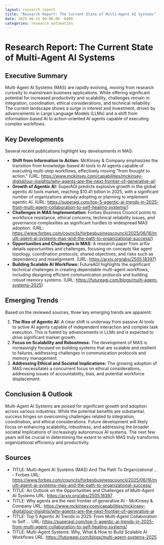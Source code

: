 ```yaml
---
layout: research_report
title: "Research Report: The Current State of Multi-Agent AI Systems"
date: 2025-06-21 00:00:00 -0400
categories: research automation
---
```


# Research Report: The Current State of Multi-Agent AI Systems

## Executive Summary

Multi-Agent AI Systems (MAS) are rapidly evolving, moving from research curiosity to mainstream business applications.  While offering significant potential for increased productivity and scalability, challenges remain in integration, coordination, ethical considerations, and technical reliability.  The current landscape shows a surge in interest and investment, driven by advancements in Large Language Models (LLMs) and a shift from information-based AI to action-oriented AI agents capable of executing complex workflows.

## Key Developments

Several recent publications highlight key developments in MAS:

* **Shift from Information to Action:**  McKinsey & Company emphasizes the transition from knowledge-based AI tools to AI agents capable of executing multi-step workflows, effectively moving "from thought to action." (URL: https://www.mckinsey.com/capabilities/mckinsey-digital/our-insights/why-agents-are-the-next-frontier-of-generative-ai)
* **Growth of Agentic AI:** SuperAGI predicts explosive growth in the global agentic AI tools market, reaching $10.41 billion in 2025, with a significant number of organizations already adopting or planning to implement agentic AI. (URL: https://superagi.com/top-5-agentic-ai-trends-in-2025-from-multi-agent-collaboration-to-self-healing-systems/)
* **Challenges in MAS Implementation:** Forbes Business Council points to workforce resistance, ethical concerns, technical reliability issues, and governance complexities as significant hurdles to widespread MAS adoption. (URL: https://www.forbes.com/councils/forbesbusinesscouncil/2025/06/16/multi-agent-ai-systems-mas-and-the-path-to-organizational-success/)
* **Opportunities and Challenges in MAS:**  A research paper from arXiv details opportunities and challenges, focusing on concepts like agent topology, coordination protocols, shared objectives, and risks such as dependency and misalignment.  (URL: https://arxiv.org/abs/2505.18397)
* **Building Scalable AI Workflows:** FutureAGI highlights the significant technical challenges in creating dependable multi-agent workflows, including designing efficient communication protocols and building robust memory systems. (URL: https://futureagi.com/blogs/multi-agent-systems-2025)


## Emerging Trends

Based on the reviewed sources, three key emerging trends are apparent:

1. **The Rise of Agentic AI:**  A clear shift is underway from passive AI tools to active AI agents capable of independent interaction and complex task execution.  This is fueled by advancements in LLMs and is expected to drive significant market growth.
2. **Focus on Scalability and Robustness:**  The development of MAS is increasingly focused on building systems that are scalable and resilient to failures, addressing challenges in communication protocols and memory management.
3. **Addressing Ethical and Societal Implications:**  The growing adoption of MAS necessitates a concurrent focus on ethical considerations, addressing issues of accountability, bias, and potential workforce displacement.


## Conclusion & Outlook

Multi-Agent AI Systems are poised for significant growth and adoption across various industries.  While the potential benefits are substantial, success hinges on overcoming challenges related to integration, coordination, and ethical considerations.  Future development will likely focus on enhancing scalability, robustness, and addressing the broader societal implications of increasingly autonomous AI systems.  The next few years will be crucial in determining the extent to which MAS truly transforms organizational efficiency and productivity.


## Sources

* TITLE: Multi-Agent AI Systems (MAS) And The Path To Organizational ... - Forbes
  URL: https://www.forbes.com/councils/forbesbusinesscouncil/2025/06/16/multi-agent-ai-systems-mas-and-the-path-to-organizational-success/
* TITLE: An Outlook on the Opportunities and Challenges of Multi-Agent AI Systems
  URL: https://arxiv.org/abs/2505.18397
* TITLE: Why agents are the next frontier of generative AI - McKinsey & Company
  URL: https://www.mckinsey.com/capabilities/mckinsey-digital/our-insights/why-agents-are-the-next-frontier-of-generative-ai
* TITLE: Top 5 Agentic AI Trends in 2025: From Multi-Agent Collaboration to Self ...
  URL: https://superagi.com/top-5-agentic-ai-trends-in-2025-from-multi-agent-collaboration-to-self-healing-systems/
* TITLE: Multi-Agent Systems: Why, What & How to Build Scalable AI Workflows
  URL: https://futureagi.com/blogs/multi-agent-systems-2025

